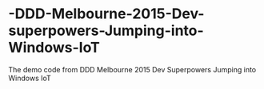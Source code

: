 # -DDD-Melbourne-2015-Dev-superpowers-Jumping-into-Windows-IoT
The demo code from  DDD Melbourne 2015 Dev Superpowers Jumping into Windows IoT
